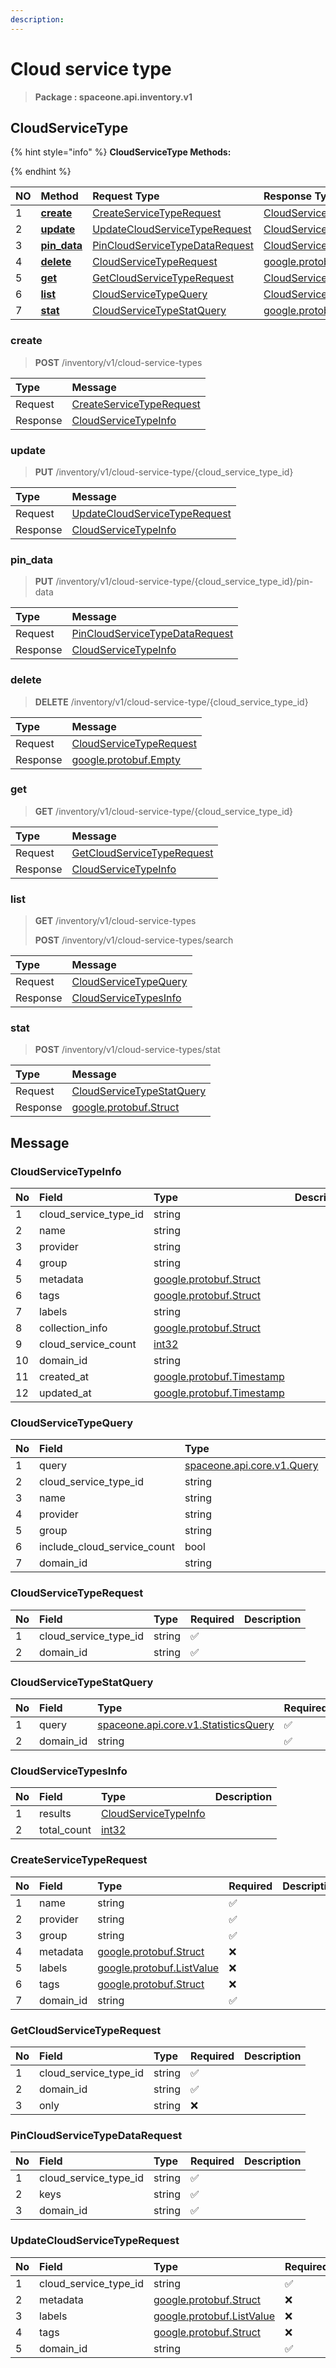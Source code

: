 ```yaml
---
description:  
---
```

# Cloud service type

>  **Package : spaceone.api.inventory.v1**

## CloudServiceType

{% hint style="info" %}
**CloudServiceType Methods:**

{%  endhint %}


| NO |  Method | Request Type | Response Type | Description |
| :--- | :--- | :--- | :--- | :--- |
| 1 | [**create**](cloud-service-type.md#create)|   [CreateServiceTypeRequest](cloud-service-type.md#createservicetyperequest) |   [CloudServiceTypeInfo](cloud-service-type.md#cloudservicetypeinfo) |  |
| 2 | [**update**](cloud-service-type.md#update)|   [UpdateCloudServiceTypeRequest](cloud-service-type.md#updatecloudservicetyperequest) |   [CloudServiceTypeInfo](cloud-service-type.md#cloudservicetypeinfo) |  |
| 3 | [**pin_data**](cloud-service-type.md#pin_data)|   [PinCloudServiceTypeDataRequest](cloud-service-type.md#pincloudservicetypedatarequest) |   [CloudServiceTypeInfo](cloud-service-type.md#cloudservicetypeinfo) |  |
| 4 | [**delete**](cloud-service-type.md#delete)|   [CloudServiceTypeRequest](cloud-service-type.md#cloudservicetyperequest) |  [google.protobuf.Empty](https://github.com/protocolbuffers/protobuf/blob/master/src/google/protobuf/empty.proto)|  |
| 5 | [**get**](cloud-service-type.md#get)|   [GetCloudServiceTypeRequest](cloud-service-type.md#getcloudservicetyperequest) |   [CloudServiceTypeInfo](cloud-service-type.md#cloudservicetypeinfo) |  |
| 6 | [**list**](cloud-service-type.md#list)|   [CloudServiceTypeQuery](cloud-service-type.md#cloudservicetypequery) |   [CloudServiceTypesInfo](cloud-service-type.md#cloudservicetypesinfo) |  |
| 7 | [**stat**](cloud-service-type.md#stat)|   [CloudServiceTypeStatQuery](cloud-service-type.md#cloudservicetypestatquery) |  [google.protobuf.Struct](https://github.com/protocolbuffers/protobuf/blob/master/src/google/protobuf/struct.proto)|  | 
 

 
### create
> **POST** /inventory/v1/cloud-service-types
>


| Type | Message |
| :--- | :--- |
| Request | [CreateServiceTypeRequest](cloud-service-type.md#createservicetyperequest) |
| Response |  [CloudServiceTypeInfo](cloud-service-type.md#cloudservicetypeinfo)  |
 
 

 
### update
> **PUT** /inventory/v1/cloud-service-type/{cloud_service_type_id}
>


| Type | Message |
| :--- | :--- |
| Request | [UpdateCloudServiceTypeRequest](cloud-service-type.md#updatecloudservicetyperequest) |
| Response |  [CloudServiceTypeInfo](cloud-service-type.md#cloudservicetypeinfo)  |
 
 

 
### pin_data
> **PUT** /inventory/v1/cloud-service-type/{cloud_service_type_id}/pin-data
>


| Type | Message |
| :--- | :--- |
| Request | [PinCloudServiceTypeDataRequest](cloud-service-type.md#pincloudservicetypedatarequest) |
| Response |  [CloudServiceTypeInfo](cloud-service-type.md#cloudservicetypeinfo)  |
 
 

 
### delete
> **DELETE** /inventory/v1/cloud-service-type/{cloud_service_type_id}
>


| Type | Message |
| :--- | :--- |
| Request | [CloudServiceTypeRequest](cloud-service-type.md#cloudservicetyperequest) |
| Response | [google.protobuf.Empty](https://github.com/protocolbuffers/protobuf/blob/master/src/google/protobuf/empty.proto) |
 
 

 
### get
> **GET** /inventory/v1/cloud-service-type/{cloud_service_type_id}
>


| Type | Message |
| :--- | :--- |
| Request | [GetCloudServiceTypeRequest](cloud-service-type.md#getcloudservicetyperequest) |
| Response |  [CloudServiceTypeInfo](cloud-service-type.md#cloudservicetypeinfo)  |
 
 

 
### list
> **GET** /inventory/v1/cloud-service-types
>
> **POST** /inventory/v1/cloud-service-types/search



| Type | Message |
| :--- | :--- |
| Request | [CloudServiceTypeQuery](cloud-service-type.md#cloudservicetypequery) |
| Response |  [CloudServiceTypesInfo](cloud-service-type.md#cloudservicetypesinfo)  |
 
 

 
### stat
> **POST** /inventory/v1/cloud-service-types/stat
>


| Type | Message |
| :--- | :--- |
| Request | [CloudServiceTypeStatQuery](cloud-service-type.md#cloudservicetypestatquery) |
| Response | [google.protobuf.Struct](https://github.com/protocolbuffers/protobuf/blob/master/src/google/protobuf/struct.proto) |


## 

## Message

### CloudServiceTypeInfo
| No | Field | Type |  Description |
| :--- | :--- | :--- | :--- |
| 1 | cloud_service_type_id |string| |
| 2 | name |string| |
| 3 | provider |string| |
| 4 | group |string| |
| 5 | metadata |[google.protobuf.Struct](https://github.com/protocolbuffers/protobuf/blob/master/src/google/protobuf/struct.proto)| |
| 6 | tags |[google.protobuf.Struct](https://github.com/protocolbuffers/protobuf/blob/master/src/google/protobuf/struct.proto)| |
| 7 | labels |string| |
| 8 | collection_info |[google.protobuf.Struct](https://github.com/protocolbuffers/protobuf/blob/master/src/google/protobuf/struct.proto)| |
| 9 | cloud_service_count |[int32](https://github.com/protocolbuffers/protobuf/blob/master/src/google/protobuf/type.proto)| |
| 10 | domain_id |string| |
| 11 | created_at |[google.protobuf.Timestamp](https://github.com/protocolbuffers/protobuf/blob/master/src/google/protobuf/timestamp.proto)| |
| 12 | updated_at |[google.protobuf.Timestamp](https://github.com/protocolbuffers/protobuf/blob/master/src/google/protobuf/timestamp.proto)| |

### CloudServiceTypeQuery
| No | Field | Type | Required | Description |
| :--- | :--- | :--- | :--- | :--- |
| 1 | query |[spaceone.api.core.v1.Query](https://spaceone-dev.gitbook.io/api-reference/common-v1/search-query)|❌| |
| 2 | cloud_service_type_id |string|❌| |
| 3 | name |string|❌| |
| 4 | provider |string|❌| |
| 5 | group |string|❌| |
| 6 | include_cloud_service_count |bool|❌| |
| 7 | domain_id |string|✅| |

### CloudServiceTypeRequest
| No | Field | Type | Required | Description |
| :--- | :--- | :--- | :--- | :--- |
| 1 | cloud_service_type_id |string|✅| |
| 2 | domain_id |string|✅| |

### CloudServiceTypeStatQuery
| No | Field | Type | Required | Description |
| :--- | :--- | :--- | :--- | :--- |
| 1 | query |[spaceone.api.core.v1.StatisticsQuery](https://spaceone-dev.gitbook.io/api-reference/common-v1/statistics-query)|✅| |
| 2 | domain_id |string|✅| |

### CloudServiceTypesInfo
| No | Field | Type |  Description |
| :--- | :--- | :--- | :--- |
| 1 | results |[CloudServiceTypeInfo](cloud-service-type.md#cloudservicetypeinfo)| |
| 2 | total_count |[int32](https://github.com/protocolbuffers/protobuf/blob/master/src/google/protobuf/type.proto)| |

### CreateServiceTypeRequest
| No | Field | Type | Required | Description |
| :--- | :--- | :--- | :--- | :--- |
| 1 | name |string|✅| |
| 2 | provider |string|✅| |
| 3 | group |string|✅| |
| 4 | metadata |[google.protobuf.Struct](https://github.com/protocolbuffers/protobuf/blob/master/src/google/protobuf/struct.proto)|❌| |
| 5 | labels |[google.protobuf.ListValue](https://developers.google.com/protocol-buffers/docs/reference/overview)|❌| |
| 6 | tags |[google.protobuf.Struct](https://github.com/protocolbuffers/protobuf/blob/master/src/google/protobuf/struct.proto)|❌| |
| 7 | domain_id |string|✅| |

### GetCloudServiceTypeRequest
| No | Field | Type | Required | Description |
| :--- | :--- | :--- | :--- | :--- |
| 1 | cloud_service_type_id |string|✅| |
| 2 | domain_id |string|✅| |
| 3 | only |string|❌| |

### PinCloudServiceTypeDataRequest
| No | Field | Type | Required | Description |
| :--- | :--- | :--- | :--- | :--- |
| 1 | cloud_service_type_id |string|✅| |
| 2 | keys |string|✅| |
| 3 | domain_id |string|✅| |

### UpdateCloudServiceTypeRequest
| No | Field | Type | Required | Description |
| :--- | :--- | :--- | :--- | :--- |
| 1 | cloud_service_type_id |string|✅| |
| 2 | metadata |[google.protobuf.Struct](https://github.com/protocolbuffers/protobuf/blob/master/src/google/protobuf/struct.proto)|❌| |
| 3 | labels |[google.protobuf.ListValue](https://developers.google.com/protocol-buffers/docs/reference/overview)|❌| |
| 4 | tags |[google.protobuf.Struct](https://github.com/protocolbuffers/protobuf/blob/master/src/google/protobuf/struct.proto)|❌| |
| 5 | domain_id |string|✅| |
